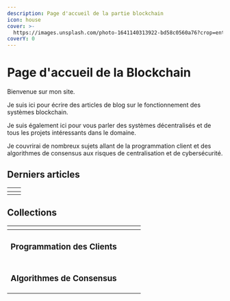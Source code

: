 ```yaml
---
description: Page d'accueil de la partie blockchain
icon: house
cover: >-
  https://images.unsplash.com/photo-1641140313922-bd58c0560a76?crop=entropy&cs=srgb&fm=jpg&ixid=M3wxOTcwMjR8MHwxfHNlYXJjaHwxMHx8ZGVjZW50cmFsaXplZHxlbnwwfHx8fDE3Mzg3Nzk4ODJ8MA&ixlib=rb-4.0.3&q=85
coverY: 0
---
```


# Page d'accueil de la Blockchain

Bienvenue sur mon site.&#x20;

Je suis ici pour écrire des articles de blog sur le fonctionnement des systèmes blockchain.&#x20;

Je suis également ici pour vous parler des systèmes décentralisés et de tous les projets intéressants dans le domaine.

Je couvrirai de nombreux sujets allant de la programmation client et des algorithmes de consensus aux risques de centralisation et de cybersécurité.

## Derniers articles

<table data-view="cards"><thead><tr><th></th><th data-type="content-ref"></th></tr></thead><tbody><tr><td></td><td></td></tr></tbody></table>

## Collections

<table data-view="cards"><thead><tr><th></th><th data-type="content-ref"></th><th data-type="content-ref"></th><th data-type="content-ref"></th></tr></thead><tbody><tr><td><h3>Programmation des Clients</h3></td><td></td><td></td><td></td></tr><tr><td><h3>Algorithmes de Consensus</h3></td><td></td><td></td><td></td></tr></tbody></table>
